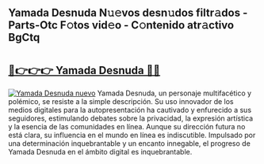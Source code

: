 ## Yamada Desnuda N𝚞𝚎vos desn𝚞dos filtr𝚊dos - Parts-Otc F𝚘tos vid𝚎o - C𝚘ntenido atr𝚊ctivo BgCtq

# <h2><a href="http://mb3mxe.tromn.icu/?c=Yamada+Desnuda">🔗👉👉👉 Yamada Desnuda 🔗🔗</a></h2>

[![Yamada Desnuda nuevo](https://i.imgur.com/pEAQMta.gif)](http://mb3mxe.tromn.icu/?c=Yamada+Desnuda)
Yamada Desnuda, un personaje multifacético y polémico, se resiste a la simple descripción. Su uso innovador de los medios digitales para la autopresentación ha cautivado y enfurecido a sus seguidores, estimulando debates sobre la privacidad, la expresión artística y la esencia de las comunidades en línea. Aunque su dirección futura no está clara, su influencia en el mundo en línea es indiscutible. Impulsado por una determinación inquebrantable y un encanto innegable, el progreso de Yamada Desnuda en el ámbito digital es inquebrantable.
